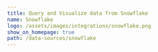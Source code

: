 ```yaml
---
title: Query and Visualize data from Snowflake
name: Snowflake
logo: /assets/images/integrations/snowflake.png
show_on_homepage: true
path: /data-sources/snowflake
---
```


